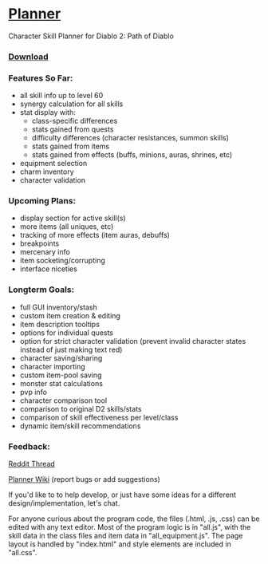# [Planner](https://moreina.github.io/planner/)
Character Skill Planner for Diablo 2: Path of Diablo
### [Download](https://github.com/Moreina/planner/archive/v1.12.zip)
### Features So Far:
* all skill info up to level 60
* synergy calculation for all skills
* stat display with:
  * class-specific differences
  * stats gained from quests
  * difficulty differences (character resistances, summon skills)
  * stats gained from items
  * stats gained from effects (buffs, minions, auras, shrines, etc)
* equipment selection
* charm inventory
* character validation

### Upcoming Plans:
* display section for active skill(s)
* more items (all uniques, etc)
* tracking of more effects (item auras, debuffs)
* breakpoints
* mercenary info
* item socketing/corrupting
* interface niceties

### Longterm Goals:
* full GUI inventory/stash
* custom item creation & editing
* item description tooltips
* options for individual quests
* option for strict character validation (prevent invalid character states instead of just making text red)
* character saving/sharing
* character importing
* custom item-pool saving
* monster stat calculations
* pvp info
* character comparison tool
* comparison to original D2 skills/stats
* comparison of skill effectiveness per level/class
* dynamic item/skill recommendations

### Feedback:
[Reddit Thread](https://www.reddit.com/r/pathofdiablo/comments/f81e5u/character_skill_calculator_with_skill_info_up_to/)

[Planner Wiki](https://github.com/Moreina/planner/wiki) (report bugs or add suggestions)

If you'd like to to help develop, or just have some ideas for a different design/implementation, let's chat.

For anyone curious about the program code, the files (.html, .js, .css) can be edited with any text editor. Most of the program logic is in "all.js", with the skill data in the class files and item data in "all_equipment.js". The page layout is handled by "index.html" and style elements are included in "all.css".
